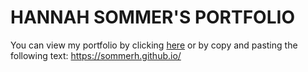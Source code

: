 # HANNAH SOMMER'S PORTFOLIO

You can view my portfolio by clicking [here](https://sommerh.github.io/) or by copy and pasting the following text: https://sommerh.github.io/
